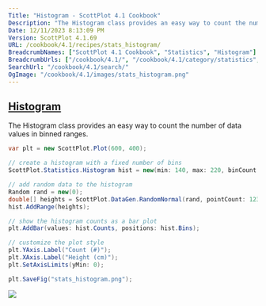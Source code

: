 ```yaml
---
Title: "Histogram - ScottPlot 4.1 Cookbook"
Description: "The Histogram class provides an easy way to count the number of data values in binned ranges."
Date: 12/11/2023 8:13:09 PM
Version: ScottPlot 4.1.69
URL: /cookbook/4.1/recipes/stats_histogram/
BreadcrumbNames: ["ScottPlot 4.1 Cookbook", "Statistics", "Histogram"]
BreadcrumbUrls: ["/cookbook/4.1/", "/cookbook/4.1/category/statistics", "/cookbook/4.1/recipes/stats_histogram/"]
SearchUrl: "/cookbook/4.1/search/"
OgImage: "/cookbook/4.1/images/stats_histogram.png"
---
```


<h2><a id='histogram' href='/cookbook/4.1/recipes/stats_histogram/'>Histogram</a></h2>

The Histogram class provides an easy way to count the number of data values in binned ranges.

```cs
var plt = new ScottPlot.Plot(600, 400);

// create a histogram with a fixed number of bins
ScottPlot.Statistics.Histogram hist = new(min: 140, max: 220, binCount: 100);

// add random data to the histogram
Random rand = new(0);
double[] heights = ScottPlot.DataGen.RandomNormal(rand, pointCount: 1234, mean: 178.4, stdDev: 7.6);
hist.AddRange(heights);

// show the histogram counts as a bar plot
plt.AddBar(values: hist.Counts, positions: hist.Bins);

// customize the plot style
plt.YAxis.Label("Count (#)");
plt.XAxis.Label("Height (cm)");
plt.SetAxisLimits(yMin: 0);

plt.SaveFig("stats_histogram.png");
```

<img src='../../images/stats_histogram.png' class='d-block mx-auto my-5' />


